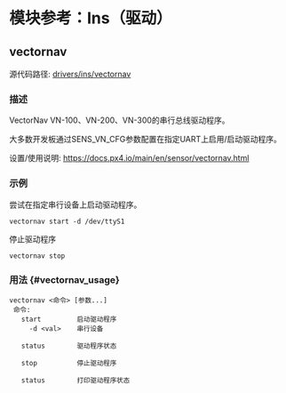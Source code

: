 # 模块参考：Ins（驱动）

## vectornav

源代码路径: [drivers/ins/vectornav](https://github.com/PX4/PX4-Autopilot/tree/main/src/drivers/ins/vectornav)


### 描述

VectorNav VN-100、VN-200、VN-300的串行总线驱动程序。

大多数开发板通过SENS_VN_CFG参数配置在指定UART上启用/启动驱动程序。

设置/使用说明: https://docs.px4.io/main/en/sensor/vectornav.html

### 示例

尝试在指定串行设备上启动驱动程序。
```
vectornav start -d /dev/ttyS1
```
停止驱动程序
```
vectornav stop
```

### 用法 {#vectornav_usage}

```
vectornav <命令> [参数...]
 命令:
   start         启动驱动程序
     -d <val>    串行设备

   status        驱动程序状态

   stop          停止驱动程序

   status        打印驱动程序状态
```